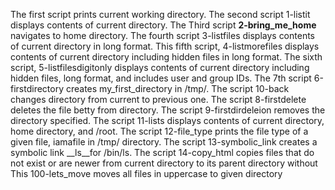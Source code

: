 The first script prints current working directory.
The second script 1-listit displays contents of current directory.
The Third script **2-bring_me_home** navigates to home directory.
The fourth script 3-listfiles displays contents of current directory in long format.
This fifth script, 4-listmorefiles displays contents of current directory including hidden files in long format.
The sixth script, 5-listfilesdigitonly displays contents of current directory including hidden files, long format, and includes user and group IDs.
The 7th script 6-firstdirectory creates my_first_directory in /tmp/.
The script 10-back changes directory from current to previous one.
The script 8-firstdelete deletes the file betty from directory.
The script 9-firstdirdeleion removes the directory specified.
The script 11-lists displays contents of current directory, home directory, and /root.
The script 12-file_type prints the file type of a given file, iamafile in /tmp/ directory.
The script 13-symbolic_link creates a symbolic link __ls__for /bin/ls.
The script 14-copy_html copies files that do not exist or are newer from current directory to its parent directory without 
This 100-lets_move moves all files in uppercase to given directory
